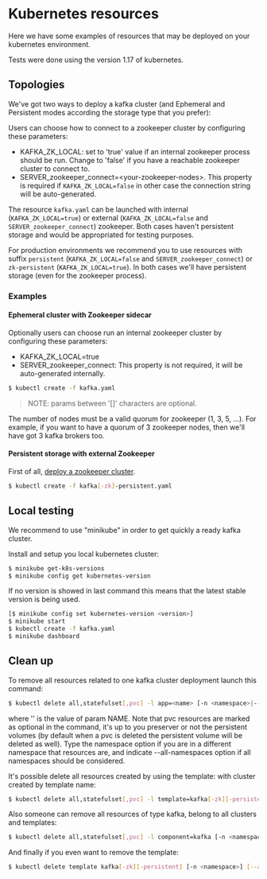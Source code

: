 # Kubernetes resources

Here we have some examples of resources that may be deployed on your kubernetes environment.

Tests were done using the version 1.17 of kubernetes.

## Topologies

We've got two ways to deploy a kafka cluster (and Ephemeral and Persistent modes according the storage type that you prefer):

Users can choose how to connect to a zookeeper cluster by configuring these parameters:

* KAFKA_ZK_LOCAL: set to 'true' value if an internal zookeeper process should be run. Change to 'false' if you have a reachable zookeeper cluster to connect to.
* SERVER_zookeeper_connect=\<your-zookeeper-nodes\>. This property is required if `KAFKA_ZK_LOCAL=false` in other case the connection string will be auto-generated.

The resource `kafka.yaml` can be launched with internal (`KAFKA_ZK_LOCAL=true`) or external (`KAFKA_ZK_LOCAL=false` and `SERVER_zookeeper_connect`) zookeeper.
Both cases haven't persistent storage and would be appropriated for testing purposes.

For production environments we recommend you to use resources with suffix `persistent` (`KAFKA_ZK_LOCAL=false` and `SERVER_zookeeper_connect`) or `zk-persistent` (`KAFKA_ZK_LOCAL=true`).
In both cases we'll have persistent storage (even for the zookeeper process).

### Examples
#### Ephemeral cluster with Zookeeper sidecar

Optionally users can choose run an internal zookeeper cluster by configuring these parameters:

* KAFKA_ZK_LOCAL=true
* SERVER_zookeeper_connect: This property is not required, it will be auto-generated internally.

```bash
$ kubectl create -f kafka.yaml
```

> NOTE: params between '[]' characters are optional.

The number of nodes must be a valid quorum for zookeeper (1, 3, 5, ...).
For example, if you want to have a quorum of 3 zookeeper nodes, then we'll have got 3 kafka brokers too.

#### Persistent storage with external Zookeeper

First of all, [deploy a zookeeper cluster](https://github.com/engapa/zookeeper-k8s-openshift).

```bash
$ kubectl create -f kafka[-zk]-persistent.yaml
```

## Local testing

We recommend to use "minikube" in order to get quickly a ready kafka cluster.

Install and setup you local kubernetes cluster:

```bash
$ minikube get-k8s-versions
$ minikube config get kubernetes-version
```

If no version is showed in last command this means that the latest stable version is being used.

```bash
[$ minikube config set kubernetes-version <version>]
$ minikube start
$ kubectl create -f kafka.yaml
$ minikube dashboard
```

## Clean up

To remove all resources related to one kafka cluster deployment launch this command:

```bash
$ kubectl delete all,statefulset[,pvc] -l app=<name> [-n <namespace>|--all-namespaces]
```
where '<name>' is the value of param NAME. Note that pvc resources are marked as optional in the command,
it's up to you preserver or not the persistent volumes (by default when a pvc is deleted the persistent volume will be deleted as well).
Type the namespace option if you are in a different namespace that resources are, and indicate --all-namespaces option if all namespaces should be considered.

It's possible delete all resources created by using the template:
with cluster created by template name:

```bash
$ kubectl delete all,statefulset[,pvc] -l template=kafka[-zk][-persistent] [-n <namespace>] [--all-namespaces]
```

Also someone can remove all resources of type kafka, belong to all clusters and templates:

```bash
$ kubectl delete all,statefulset[,pvc] -l component=kafka [-n <namespace>] [--all-namespaces]
```

And finally if you even want to remove the template:

```bash
$ kubectl delete template kafka[-zk][-persistent] [-n <namespace>] [--all-namespaces]
```
